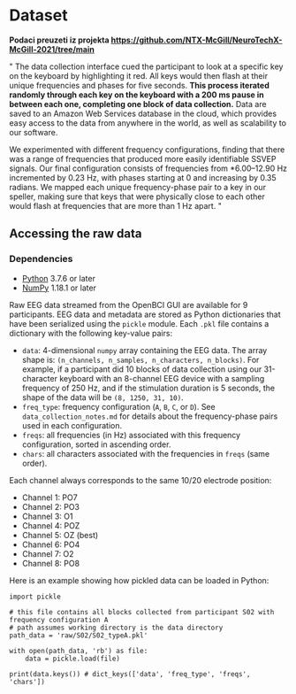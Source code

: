 # Dataset

**Podaci preuzeti iz projekta https://github.com/NTX-McGill/NeuroTechX-McGill-2021/tree/main**


"
The data collection interface cued the participant to look at a specific key on the keyboard by highlighting it red. All keys would then flash at their unique frequencies and phases for five seconds. **This process iterated randomly through each key on the keyboard with a 200 ms pause in between each one, completing one block of data collection.** Data are saved to an Amazon Web Services database in the cloud, which provides easy access to the data from anywhere in the world, as well as scalability to our software.

We experimented with different frequency configurations, finding that there was a range of frequencies that produced more easily identifiable SSVEP signals. Our final configuration consists of frequencies from *6.00–12.90 Hz incremented by 0.23 Hz, with phases starting at 0 and increasing by 0.35 radians. We mapped each unique frequency-phase pair to a key in our speller, making sure that keys that were physically close to each other would flash at frequencies that are more than 1 Hz apart.
"


## Accessing the raw data

### Dependencies

* [Python](https://docs.anaconda.com/anaconda/install/index.html) 3.7.6 or later
* [NumPy](https://numpy.org/install/) 1.18.1 or later

Raw EEG data streamed from the OpenBCI GUI are available for 9 participants. EEG data and metadata are stored as Python dictionaries that have been serialized using the `pickle` module. Each `.pkl` file contains a dictionary with the following key-value pairs:

- `data`: 4-dimensional `numpy` array containing the EEG data. The array shape is: `(n_channels, n_samples, n_characters, n_blocks)`. For example, if a participant did 10 blocks of data collection using our 31-character keyboard with an 8-channel EEG device with a sampling frequency of 250 Hz, and if the stimulation duration is 5 seconds, the shape of the data will be `(8, 1250, 31, 10)`.
- `freq_type`: frequency configuration (`A`, `B`, `C`, or `D`). See `data_collection_notes.md` for details about the frequency-phase pairs used in each configuration.
- `freqs`: all frequencies (in Hz) associated with this frequency configuration, sorted in ascending order.
- `chars`: all characters associated with the frequencies in `freqs` (same order).

Each channel always corresponds to the same 10/20 electrode position:
- Channel 1: PO7
- Channel 2: PO3
- Channel 3: O1
- Channel 4: POZ
- Channel 5: OZ (best)
- Channel 6: PO4
- Channel 7: O2
- Channel 8: PO8

Here is an example showing how pickled data can be loaded in Python:

```{python}
import pickle

# this file contains all blocks collected from participant S02 with frequency configuration A
# path assumes working directory is the data directory
path_data = 'raw/S02/S02_typeA.pkl' 

with open(path_data, 'rb') as file:
    data = pickle.load(file)

print(data.keys()) # dict_keys(['data', 'freq_type', 'freqs', 'chars'])
```